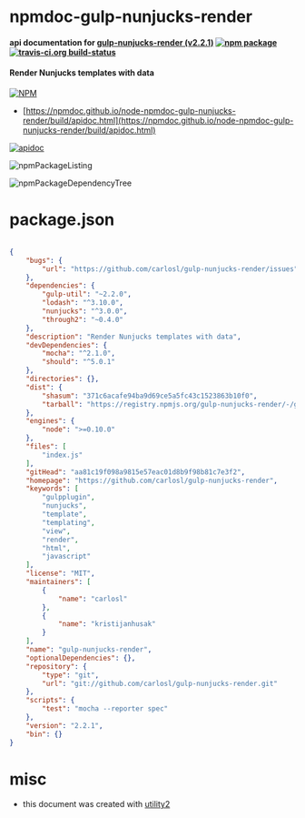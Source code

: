 # npmdoc-gulp-nunjucks-render

#### api documentation for  [gulp-nunjucks-render (v2.2.1)](https://github.com/carlosl/gulp-nunjucks-render)  [![npm package](https://img.shields.io/npm/v/npmdoc-gulp-nunjucks-render.svg?style=flat-square)](https://www.npmjs.org/package/npmdoc-gulp-nunjucks-render) [![travis-ci.org build-status](https://api.travis-ci.org/npmdoc/node-npmdoc-gulp-nunjucks-render.svg)](https://travis-ci.org/npmdoc/node-npmdoc-gulp-nunjucks-render)

#### Render Nunjucks templates with data

[![NPM](https://nodei.co/npm/gulp-nunjucks-render.png?downloads=true&downloadRank=true&stars=true)](https://www.npmjs.com/package/gulp-nunjucks-render)

- [https://npmdoc.github.io/node-npmdoc-gulp-nunjucks-render/build/apidoc.html](https://npmdoc.github.io/node-npmdoc-gulp-nunjucks-render/build/apidoc.html)

[![apidoc](https://npmdoc.github.io/node-npmdoc-gulp-nunjucks-render/build/screenCapture.buildCi.browser.%252Ftmp%252Fbuild%252Fapidoc.html.png)](https://npmdoc.github.io/node-npmdoc-gulp-nunjucks-render/build/apidoc.html)

![npmPackageListing](https://npmdoc.github.io/node-npmdoc-gulp-nunjucks-render/build/screenCapture.npmPackageListing.svg)

![npmPackageDependencyTree](https://npmdoc.github.io/node-npmdoc-gulp-nunjucks-render/build/screenCapture.npmPackageDependencyTree.svg)



# package.json

```json

{
    "bugs": {
        "url": "https://github.com/carlosl/gulp-nunjucks-render/issues"
    },
    "dependencies": {
        "gulp-util": "~2.2.0",
        "lodash": "^3.10.0",
        "nunjucks": "^3.0.0",
        "through2": "~0.4.0"
    },
    "description": "Render Nunjucks templates with data",
    "devDependencies": {
        "mocha": "^2.1.0",
        "should": "^5.0.1"
    },
    "directories": {},
    "dist": {
        "shasum": "371c6acafe94ba9d69ce5a5fc43c1523863b10f0",
        "tarball": "https://registry.npmjs.org/gulp-nunjucks-render/-/gulp-nunjucks-render-2.2.1.tgz"
    },
    "engines": {
        "node": ">=0.10.0"
    },
    "files": [
        "index.js"
    ],
    "gitHead": "aa81c19f098a9815e57eac01d8b9f98b81c7e3f2",
    "homepage": "https://github.com/carlosl/gulp-nunjucks-render",
    "keywords": [
        "gulpplugin",
        "nunjucks",
        "template",
        "templating",
        "view",
        "render",
        "html",
        "javascript"
    ],
    "license": "MIT",
    "maintainers": [
        {
            "name": "carlosl"
        },
        {
            "name": "kristijanhusak"
        }
    ],
    "name": "gulp-nunjucks-render",
    "optionalDependencies": {},
    "repository": {
        "type": "git",
        "url": "git://github.com/carlosl/gulp-nunjucks-render.git"
    },
    "scripts": {
        "test": "mocha --reporter spec"
    },
    "version": "2.2.1",
    "bin": {}
}
```



# misc
- this document was created with [utility2](https://github.com/kaizhu256/node-utility2)
